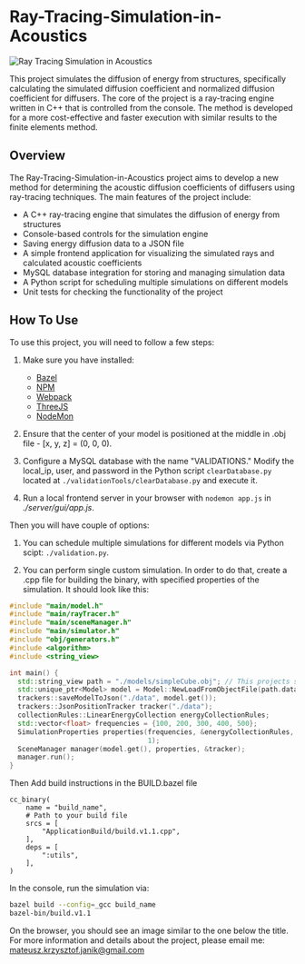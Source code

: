 # Ray-Tracing-Simulation-in-Acoustics

![Ray Tracing Simulation in Acoustics](https://i.imgur.com/TXBQoQc.jpg)

This project simulates the diffusion of energy from structures, specifically calculating the simulated diffusion coefficient and normalized diffusion coefficient for diffusers. The core of the project is a ray-tracing engine written in C++ that is controlled from the console. The method is developed for a more cost-effective and faster execution with similar results to the finite elements method.

## Overview

The Ray-Tracing-Simulation-in-Acoustics project aims to develop a new method for determining the acoustic diffusion coefficients of diffusers using ray-tracing techniques. The main features of the project include:

- A C++ ray-tracing engine that simulates the diffusion of energy from structures
- Console-based controls for the simulation engine
- Saving energy diffusion data to a JSON file
- A simple frontend application for visualizing the simulated rays and calculated acoustic coefficients
- MySQL database integration for storing and managing simulation data
- A Python script for scheduling multiple simulations on different models
- Unit tests for checking the functionality of the project

## How To Use

To use this project, you will need to follow a few steps:

1. Make sure you have installed:
   - [Bazel](https://bazel.build/)
   - [NPM](https://www.npmjs.com/)
   - [Webpack](https://webpack.js.org/)
   - [ThreeJS](https://threejs.org/)
   - [NodeMon](https://www.npmjs.com/package/nodemon)

2. Ensure that the center of your model is positioned at the middle in .obj file - [x, y, z] = (0, 0, 0).

3. Configure a MySQL database with the name "VALIDATIONS." Modify the local_ip, user, and password in the Python script `clearDatabase.py` located at `./validationTools/clearDatabase.py` and execute it.

4. Run a local frontend server in your browser with `nodemon app.js` in *./server/gui/app.js*.

Then you will have couple of options:

1. You can schedule multiple simulations for different models via Python scipt: `./validation.py`.

2. You can perform single custom simulation. In order to do that, create a .cpp file for building the binary, with specified properties of the simulation. It should look like this:

```cpp
#include "main/model.h"
#include "main/rayTracer.h"
#include "main/sceneManager.h"
#include "main/simulator.h"
#include "obj/generators.h"
#include <algorithm>
#include <string_view>

int main() {
  std::string_view path = "./models/simpleCube.obj"; // This projects supports diffusors given in .obj file only
  std::unique_ptr<Model> model = Model::NewLoadFromObjectFile(path.data());
  trackers::saveModelToJson("./data", model.get());
  trackers::JsonPositionTracker tracker("./data");
  collectionRules::LinearEnergyCollection energyCollectionRules;
  std::vector<float> frequencies = {100, 200, 300, 400, 500};
  SimulationProperties properties(frequencies, &energyCollectionRules, 500, 37,
                                  1);
  SceneManager manager(model.get(), properties, &tracker);
  manager.run();
}
```
Then Add build instructions in the BUILD.bazel file
```bazel
cc_binary(
    name = "build_name",
    # Path to your build file
    srcs = [
        "ApplicationBuild/build.v1.1.cpp",
    ],
    deps = [
        ":utils",
    ],
)
```
In the console, run the simulation via:
```bash
bazel build --config=_gcc build_name
bazel-bin/build.v1.1
```
On the browser, you should see an image similar to the one below the title.
For more information and details about the project, please email me: 
mateusz.krzysztof.janik@gmail.com
